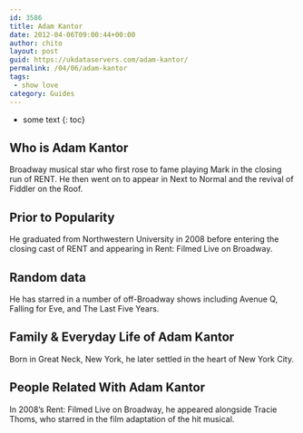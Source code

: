 ```yaml
---
id: 3586
title: Adam Kantor
date: 2012-04-06T09:00:44+00:00
author: chito
layout: post
guid: https://ukdataservers.com/adam-kantor/
permalink: /04/06/adam-kantor
tags:
 - show love
category: Guides
---
```


* some text
{: toc}
          
          
## Who is  Adam Kantor
                  
                  
                  
Broadway musical star who first rose to fame playing Mark in the closing run of RENT. He then went on to appear in Next to Normal and the revival of Fiddler on the Roof.
                  
                
                
                
## Prior to Popularity 
                  
                  
                  
He graduated from Northwestern University in 2008 before entering the closing cast of RENT and appearing in Rent: Filmed Live on Broadway.
                  
                
                
                
## Random data 
                  
                  
                  
He has starred in a number of off-Broadway shows including Avenue Q, Falling for Eve, and The Last Five Years.
                  
                
                
                
## Family & Everyday Life of Adam Kantor
                  
                  
                  
Born in Great Neck, New York, he later settled in the heart of New York City.
                  
                
                
                
## People Related With  Adam Kantor
                  
                  
                  
In 2008&#8217;s Rent: Filmed Live on Broadway, he appeared alongside Tracie Thoms, who starred in the film adaptation of the hit musical.
                  
                
              
            
          
          
          
    
    
  

